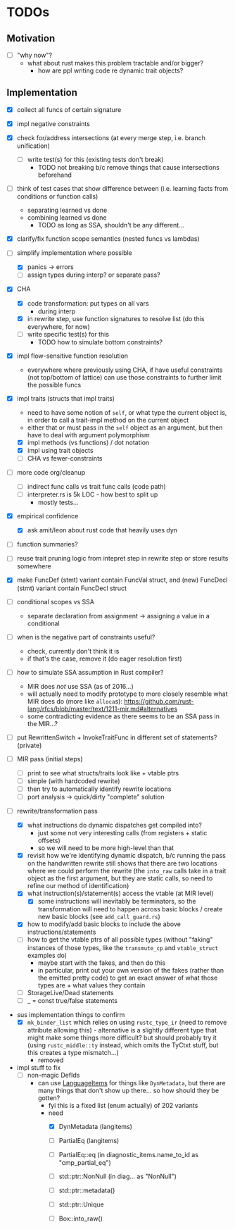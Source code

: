 # TODOs

## Motivation

- [ ] "why now"?
    - what about rust makes this problem tractable and/or bigger?
        - how are ppl writing code re dynamic trait objects?

## Implementation

- [x] collect all funcs of certain signature

- [x] impl negative constraints

- [x] check for/address intersections (at every merge step, i.e. branch unification)
    - [ ] write test(s) for this (existing tests don't break)
        - TODO not breaking b/c remove things that cause intersections beforehand

- [ ] think of test cases that show difference between (i.e. learning facts from
  conditions or function calls)
    - separating learned vs done
    - combining learned vs done
        - TODO as long as SSA, shouldn't be any different...

- [x] clarify/fix function scope semantics (nested funcs vs lambdas)

- [ ] simplify implementation where possible
    - [x] panics -> errors
    - [ ] assign types during interp? or separate pass?

- [x] CHA
    - [x] code transformation: put types on all vars
        - during interp
    - [x] in rewrite step, use function signatures to resolve list (do this
      everywhere, for now)
    - [ ] write specific test(s) for this
        - TODO how to simulate bottom constraints?

- [x] impl flow-sensitive function resolution
    - everywhere where previously using CHA, if have useful constraints (not
      top/bottom of lattice) can use those constraints to further limit the
      possible funcs

- [x] impl traits (structs that impl traits)
    - need to have some notion of `self`, or what type the current object is, in
      order to call a trait-impl method on the current object
    - either that or must pass in the `self` object as an argument, but then
      have to deal with argument polymorphism
    - [x] impl methods (vs functions) / dot notation
    - [x] impl using trait objects
    - [ ] CHA vs fewer-constraints

- [ ] more code org/cleanup
    - [ ] indirect func calls vs trait func calls (code path)
    - [ ] interpreter.rs is 5k LOC - how best to split up
        - mostly tests...

- [x] empirical confidence
    - [x] ask amit/leon about rust code that heavily uses dyn

- [ ] function summaries?

- [ ] reuse trait pruning logic from intepret step in rewrite step or store
  results somewhere

- [x] make FuncDef (stmt) variant contain FuncVal struct, and (new) FuncDecl (stmt) variant contain FuncDecl
  struct

- [ ] conditional scopes vs SSA
    - separate declaration from assignment -> assigning a value in a conditional 

- [ ] when is the negative part of constraints useful?
    - check, currently don't think it is
    - if that's the case, remove it (do eager resolution first)

- [ ] how to simulate SSA assumption in Rust compiler?
    - MIR does _not_ use SSA (as of 2016...)
    - will actually need to modify prototype to more closely resemble what MIR
      does do (more like `alloca`s): https://github.com/rust-lang/rfcs/blob/master/text/1211-mir.md#alternatives
    - some contradicting evidence as there seems to be an SSA pass in the
      MIR...?

- [ ] put RewrittenSwitch + InvokeTraitFunc in different set of statements?
  (private)

- [ ] MIR pass (initial steps)
    - [ ] print to see what structs/traits look like + vtable ptrs
    - [ ] simple (with hardcoded rewrite)
    - [ ] then try to automatically identify rewrite locations
    - [ ] port analysis -> quick/dirty "complete" solution

- [ ] rewrite/transformation pass
    - [x] what instructions do dynamic dispatches get compiled into?
        - just some not very interesting calls (from registers + static 
        offsets)
        - so we will need to be more high-level than that
    - [x] revisit how we're identifying dynamic dispatch, b/c running the pass
      on the handwritten rewrite still shows that there are two locations where
      we could perform the rewrite (the `into_raw` calls take in a trait object 
      as the first argument, but they are static calls, so need to refine our 
      method of identification)
    - [x] what instruction(s)/statement(s) access the vtable (at MIR level)
        - [x] some instructions will inevitably be terminators, so the
          transformation will need to happen across basic blocks / create new
          basic blocks (see `add_call_guard.rs`)
    - [x] how to modify/add basic blocks to include the above
      instructions/statements
    - [ ] how to get the vtable ptrs of all possible types (without "faking"
      instances of those types, like the `transmute_cp` and `vtable_struct`
      examples do)
        - maybe start with the fakes, and then do this
        - in particular, print out your own version of the fakes (rather than
          the emitted pretty code) to get an exact answer of what those types
          are + what values they contain
    - [ ] StorageLive/Dead statements
    - [ ] _ = const true/false statements

- sus implementation things to confirm
    - [x] `mk_binder_list` which relies on using `rustc_type_ir` (need to remove
      attribute allowing this) - alternative is a slightly different type that
      might make some things more difficult? but should probably try it (using
      `rustc_middle::ty` instead, which omits the TyCtxt stuff, but this creates
      a type mismatch...)
      - removed

- impl stuff to fix
    - [ ] non-magic DefIds
        - can use
          [LanguageItems](https://doc.rust-lang.org/beta/nightly-rustc/rustc_hir/lang_items/struct.LanguageItems.html#method.dyn_metadata)
          for things like `DynMetadata`, but there are many things that don't
          show up there... so how should they be gotten?
          - fyi this is a fixed list (enum actually) of 202 variants
          - need
            - [x] DynMetadata (langitems)
            - [ ] PartialEq (langitems)
            - [ ] PartialEq::eq (in diagnostic_items.name_to_id as "cmp_partial_eq")
            - [ ] std::ptr::NonNull (in diag... as "NonNull")
            - [ ] std::ptr::metadata()
            - [ ] std::ptr::Unique
            - [ ] Box::into_raw()





